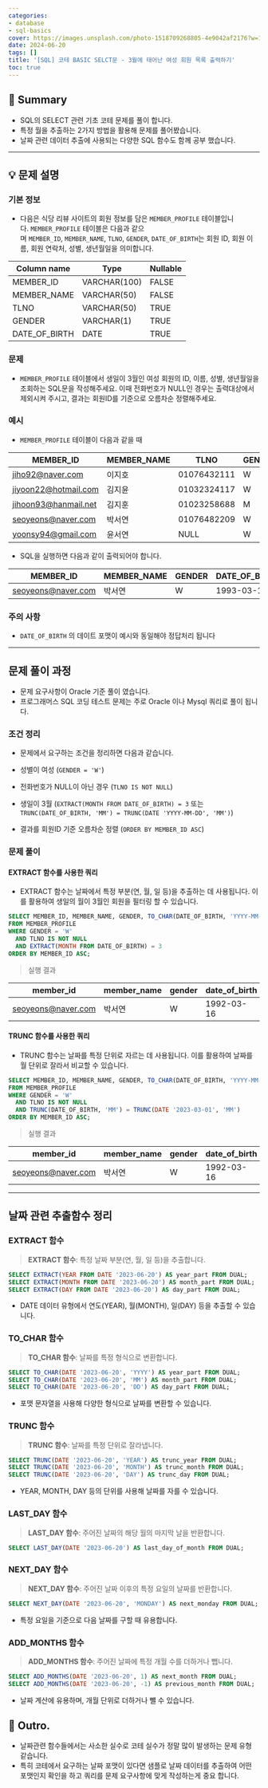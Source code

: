 ```yaml
---
categories:
- database
- sql-basics
cover: https://images.unsplash.com/photo-1518709268805-4e9042af2176?w=1920&h=1080&fit=crop
date: 2024-06-20
tags: []
title: '[SQL] 코테 BASIC SELCT문 - 3월에 태어난 여성 회원 목록 출력하기'
toc: true
---
```

## 🚦 Summary
- SQL의 SELECT 관련 기초 코테 문제를 풀이 합니다.
- 특정 월을 추출하는 2가지 방법을 활용해 문제를 풀어봤습니다.
- 날짜 관련 데이터 추출에 사용되는 다양한 SQL 함수도 함께 공부 했습니다.

---


## 💡 문제 설명
### 기본 정보
- 다음은 식당 리뷰 사이트의 회원 정보를 담은 `MEMBER_PROFILE` 테이블입니다. `MEMBER_PROFILE` 테이블은 다음과 같으며 `MEMBER_ID`, `MEMBER_NAME`, `TLNO`, `GENDER`, `DATE_OF_BIRTH`는 회원 ID, 회원 이름, 회원 연락처, 성별, 생년월일을 의미합니다.

| Column name   | Type         | Nullable |
| ------------- | ------------ | -------- |
| MEMBER_ID     | VARCHAR(100) | FALSE    |
| MEMBER_NAME   | VARCHAR(50)  | FALSE    |
| TLNO          | VARCHAR(50)  | TRUE     |
| GENDER        | VARCHAR(1)   | TRUE     |
| DATE_OF_BIRTH | DATE         | TRUE     |

### 문제
- `MEMBER_PROFILE` 테이블에서 생일이 3월인 여성 회원의 ID, 이름, 성별, 생년월일을 조회하는 SQL문을 작성해주세요. 이때 전화번호가 NULL인 경우는 출력대상에서 제외시켜 주시고, 결과는 회원ID를 기준으로 오름차순 정렬해주세요.

### 예시
- `MEMBER_PROFILE` 테이블이 다음과 같을 때

|MEMBER_ID|MEMBER_NAME|TLNO|GENDER|DATE_OF_BIRTH|
|---|---|---|---|---|
|[jiho92@naver.com](mailto:jiho92@naver.com)|이지호|01076432111|W|1992-02-12|
|[jiyoon22@hotmail.com](mailto:jiyoon22@hotmail.com)|김지윤|01032324117|W|1992-02-22|
|[jihoon93@hanmail.net](mailto:jihoon93@hanmail.net)|김지훈|01023258688|M|1993-02-23|
|[seoyeons@naver.com](mailto:seoyeons@naver.com)|박서연|01076482209|W|1993-03-16|
|[yoonsy94@gmail.com](mailto:yoonsy94@gmail.com)|윤서연|NULL|W|1994-03-19|

- SQL을 실행하면 다음과 같이 출력되어야 합니다.

| MEMBER_ID                                       | MEMBER_NAME | GENDER | DATE_OF_BIRTH |
| ----------------------------------------------- | ----------- | ------ | ------------- |
| [seoyeons@naver.com](mailto:seoyeons@naver.com) | 박서연         | W      | 1993-03-16    |

### 주의 사항
- `DATE_OF_BIRTH` 의 데이트 포맷이 예시와 동일해야 정답처리 됩니다
---


## 문제 풀이 과정
- 문제 요구사항이 Oracle 기준 풀이 였습니다.
- 프로그래머스 SQL 코딩 테스트 문제는 주로 Oracle 이나 Mysql 쿼리로 풀이 됩니다.

### 조건 정리
- 문제에서 요구하는 조건을 정리하면 다음과 같습니다.

- 성별이 여성 (`GENDER = 'W'`)
- 전화번호가 NULL이 아닌 경우 (`TLNO IS NOT NULL`)
- 생일이 3월 (`EXTRACT(MONTH FROM DATE_OF_BIRTH) = 3` 또는 `TRUNC(DATE_OF_BIRTH, 'MM') = TRUNC(DATE 'YYYY-MM-DD', 'MM')`)
- 결과를 회원ID 기준 오름차순 정렬 (`ORDER BY MEMBER_ID ASC`)

### 문제 풀이
#### EXTRACT 함수를 사용한 쿼리
- EXTRACT 함수는 날짜에서 특정 부분(연, 월, 일 등)을 추출하는 데 사용됩니다. 이를 활용하여 생일의 월이 3월인 회원을 필터링 할 수 있습니다.

```sql
SELECT MEMBER_ID, MEMBER_NAME, GENDER, TO_CHAR(DATE_OF_BIRTH, 'YYYY-MM-DD') AS DATE_OF_BIRTH
FROM MEMBER_PROFILE
WHERE GENDER = 'W'
  AND TLNO IS NOT NULL
  AND EXTRACT(MONTH FROM DATE_OF_BIRTH) = 3
ORDER BY MEMBER_ID ASC;
```

>  실행 결과

| member_id          | member_name | gender | date_of_birth |
|--------------------|-------------|--------|---------------|
| seoyeons@naver.com | 박서연         | W      | 1992-03-16    |

#### TRUNC 함수를 사용한 쿼리
- TRUNC 함수는 날짜를 특정 단위로 자르는 데 사용됩니다. 이를 활용하여 날짜를 월 단위로 잘라서 비교할 수 있습니다.

```sql
SELECT MEMBER_ID, MEMBER_NAME, GENDER, TO_CHAR(DATE_OF_BIRTH, 'YYYY-MM-DD') AS DATE_OF_BIRTH
FROM MEMBER_PROFILE
WHERE GENDER = 'W'
  AND TLNO IS NOT NULL
  AND TRUNC(DATE_OF_BIRTH, 'MM') = TRUNC(DATE '2023-03-01', 'MM')
ORDER BY MEMBER_ID ASC;
```

>  실행 결과

| member_id          | member_name | gender | date_of_birth |
|--------------------|-------------|--------|---------------|
| seoyeons@naver.com | 박서연         | W      | 1992-03-16    |

---


## 날짜 관련 추출함수 정리
### EXTRACT 함수
> **EXTRACT 함수**: 특정 날짜 부분(연, 월, 일 등)을 추출합니다.

```sql
SELECT EXTRACT(YEAR FROM DATE '2023-06-20') AS year_part FROM DUAL;
SELECT EXTRACT(MONTH FROM DATE '2023-06-20') AS month_part FROM DUAL;
SELECT EXTRACT(DAY FROM DATE '2023-06-20') AS day_part FROM DUAL;
```

- DATE 데이터 유형에서 연도(YEAR), 월(MONTH), 일(DAY) 등을 추출할 수 있습니다.

### TO_CHAR 함수
> **TO_CHAR 함수**: 날짜를 특정 형식으로 변환합니다.

```sql
SELECT TO_CHAR(DATE '2023-06-20', 'YYYY') AS year_part FROM DUAL;
SELECT TO_CHAR(DATE '2023-06-20', 'MM') AS month_part FROM DUAL;
SELECT TO_CHAR(DATE '2023-06-20', 'DD') AS day_part FROM DUAL;
```

- 포맷 문자열을 사용해 다양한 형식으로 날짜를 변환할 수 있습니다.
### TRUNC 함수
> **TRUNC 함수**: 날짜를 특정 단위로 잘라냅니다.

```sql
SELECT TRUNC(DATE '2023-06-20', 'YEAR') AS trunc_year FROM DUAL;
SELECT TRUNC(DATE '2023-06-20', 'MONTH') AS trunc_month FROM DUAL;
SELECT TRUNC(DATE '2023-06-20', 'DAY') AS trunc_day FROM DUAL;
```

- YEAR, MONTH, DAY 등의 단위를 사용해 날짜를 자를 수 있습니다.
### LAST_DAY 함수
> **LAST_DAY 함수**: 주어진 날짜의 해당 월의 마지막 날을 반환합니다.

```sql
SELECT LAST_DAY(DATE '2023-06-20') AS last_day_of_month FROM DUAL;
```

### NEXT_DAY 함수
> **NEXT_DAY 함수**: 주어진 날짜 이후의 특정 요일의 날짜를 반환합니다.

```sql
SELECT NEXT_DAY(DATE '2023-06-20', 'MONDAY') AS next_monday FROM DUAL;
```

- 특정 요일을 기준으로 다음 날짜를 구할 때 유용합니다.
### ADD_MONTHS 함수
> **ADD_MONTHS 함수**: 주어진 날짜에 특정 개월 수를 더하거나 뺍니다.

```sql
SELECT ADD_MONTHS(DATE '2023-06-20', 1) AS next_month FROM DUAL;
SELECT ADD_MONTHS(DATE '2023-06-20', -1) AS previous_month FROM DUAL;
```

- 날짜 계산에 유용하며, 개월 단위로 더하거나 뺄 수 있습니다.

## 🎈 Outro.
- 날짜관련 함수들에서는 사소한 실수로 코테 실수가 정말 많이 발생하는 문제 유형 같습니다.
- 특히 코테에서 요구하는 날짜 포맷이 있다면 샘플로 날짜 데이터를 추출하여 어떤 포맷인지 확인을 하고 쿼리를 문제 요구사항에 맞게 작성하는게 중요 합니다.
